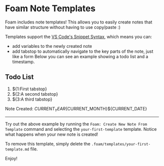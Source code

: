 # Foam Note Templates

Foam includes note templates! 
This allows you to easily create notes that have similar structure without having to use copy/paste :)

Templates support the [VS Code's Snippet Syntax](https://code.visualstudio.com/docs/editor/userdefinedsnippets#_snippet-syntax), which means you can:
- add variables to the newly created note
- add tabstop to automatically navigate to the key parts of the note, just like a form
Below you can see an example showing a todo list and a timestamp.

## Todo List

1. ${1:First tabstop}
2. ${2:A second tabstop}
3. ${3:A third tabstop}

Note Created: ${CURRENT_YEAR}${CURRENT_MONTH}${CURRENT_DATE}

---

Try out the above example by running the `Foam: Create New Note From Template` command and selecting the `your-first-template` template. Notice what happens when your new note is created!

To remove this template, simply delete the `.foam/templates/your-first-template.md` file.

Enjoy!
